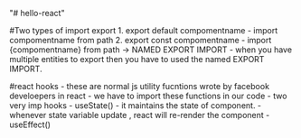"# hello-react" 

#Two types of import export
    1. export default compomentname - import compomentname from path
    2. export const compomentname - import {compomentname}  from path -> NAMED EXPORT IMPORT - when you have multiple entities to export then you have to used the named EXPORT IMPORT.

#react hooks
    - these are normal js utility fucntions wrote by facebook develoepers in react
    - we have to import these functions in our code
    - two very imp hooks
        - useState()
            - it maintains the state of component.
            - whenever state variable update , react will re-render the component
        - useEffect()

